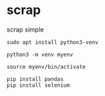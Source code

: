 # scrap
scrap simple 

~~~
sudo apt install python3-venv
~~~

~~~
python3 -m venv myenv
~~~

~~~
source myenv/bin/activate
~~~

~~~
pip install pandas
pip install selenium
~~~
